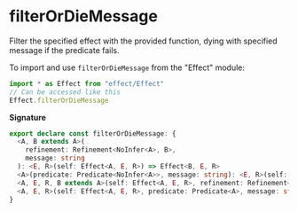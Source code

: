 # filterOrDieMessage

Filter the specified effect with the provided function, dying with specified
message if the predicate fails.

To import and use `filterOrDieMessage` from the "Effect" module:

```ts
import * as Effect from "effect/Effect"
// Can be accessed like this
Effect.filterOrDieMessage
```

**Signature**

```ts
export declare const filterOrDieMessage: {
  <A, B extends A>(
    refinement: Refinement<NoInfer<A>, B>,
    message: string
  ): <E, R>(self: Effect<A, E, R>) => Effect<B, E, R>
  <A>(predicate: Predicate<NoInfer<A>>, message: string): <E, R>(self: Effect<A, E, R>) => Effect<A, E, R>
  <A, E, R, B extends A>(self: Effect<A, E, R>, refinement: Refinement<A, B>, message: string): Effect<B, E, R>
  <A, E, R>(self: Effect<A, E, R>, predicate: Predicate<A>, message: string): Effect<A, E, R>
}
```
